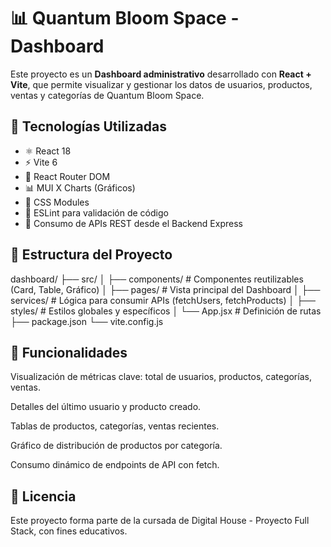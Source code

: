 # 📊 Quantum Bloom Space - Dashboard

Este proyecto es un **Dashboard administrativo** desarrollado con **React + Vite**, que permite visualizar y gestionar los datos de usuarios, productos, ventas y categorías de Quantum Bloom Space.

## 🚀 Tecnologías Utilizadas

- ⚛️ React 18
- ⚡ Vite 6
- 🧭 React Router DOM
- 📊 MUI X Charts (Gráficos)
- 🎨 CSS Modules
- 🧪 ESLint para validación de código
- 🔄 Consumo de APIs REST desde el Backend Express

## 📁 Estructura del Proyecto
dashboard/
├── src/
│ ├── components/ # Componentes reutilizables (Card, Table, Gráfico)
│ ├── pages/ # Vista principal del Dashboard
│ ├── services/ # Lógica para consumir APIs (fetchUsers, fetchProducts)
│ ├── styles/ # Estilos globales y específicos
│ └── App.jsx # Definición de rutas
├── package.json
└── vite.config.js

## 🧩 Funcionalidades 
Visualización de métricas clave: total de usuarios, productos, categorías, ventas.

Detalles del último usuario y producto creado.

Tablas de productos, categorías, ventas recientes.

Gráfico de distribución de productos por categoría.

Consumo dinámico de endpoints de API con fetch.

## 📘 Licencia
Este proyecto forma parte de la cursada de Digital House - Proyecto Full Stack, con fines educativos.